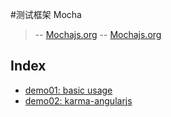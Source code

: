 #测试框架 Mocha 
> -- [Mochajs.org](https://mochajs.org/)
> -- [Mochajs.org](https://www.chaijs.com/)

## Index
- [demo01: basic usage](https://github.com/Liar0320/mochaStudy/tree/master/demo1)
- [demo02: karma-angularjs](https://github.com/Liar0320/mochaStudy/tree/master/demo2)
